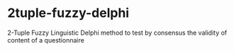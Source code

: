 # 2tuple-fuzzy-delphi
2-Tuple Fuzzy Linguistic Delphi method to test by consensus the validity of content of a questionnaire
